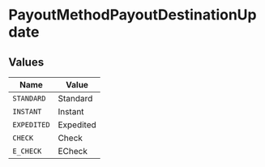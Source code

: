 # PayoutMethodPayoutDestinationUpdate


## Values

| Name        | Value       |
| ----------- | ----------- |
| `STANDARD`  | Standard    |
| `INSTANT`   | Instant     |
| `EXPEDITED` | Expedited   |
| `CHECK`     | Check       |
| `E_CHECK`   | ECheck      |